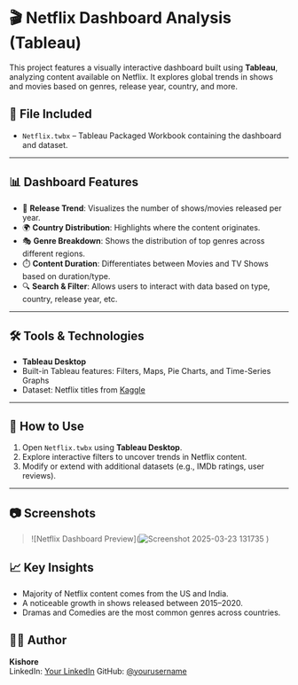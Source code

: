 # 🎬 Netflix Dashboard Analysis (Tableau)

This project features a visually interactive dashboard built using **Tableau**, analyzing content available on Netflix. It explores global trends in shows and movies based on genres, release year, country, and more.

## 📂 File Included

- `Netflix.twbx` – Tableau Packaged Workbook containing the dashboard and dataset.

---

## 📊 Dashboard Features

- 📅 **Release Trend**: Visualizes the number of shows/movies released per year.
- 🌍 **Country Distribution**: Highlights where the content originates.
- 🎭 **Genre Breakdown**: Shows the distribution of top genres across different regions.
- ⏱️ **Content Duration**: Differentiates between Movies and TV Shows based on duration/type.
- 🔍 **Search & Filter**: Allows users to interact with data based on type, country, release year, etc.

---

## 🛠️ Tools & Technologies

- **Tableau Desktop**
- Built-in Tableau features: Filters, Maps, Pie Charts, and Time-Series Graphs
- Dataset: Netflix titles from [Kaggle](https://www.kaggle.com/datasets/shivamb/netflix-shows)

---

## 🚀 How to Use

1. Open `Netflix.twbx` using **Tableau Desktop**.
2. Explore interactive filters to uncover trends in Netflix content.
3. Modify or extend with additional datasets (e.g., IMDb ratings, user reviews).

---

## 📷 Screenshots

> ![Netflix Dashboard Preview](![Screenshot 2025-03-23 131735](https://github.com/user-attachments/assets/5f4f52fc-c291-4d5d-8918-d28eac29f327)
)


## 📈 Key Insights

- Majority of Netflix content comes from the US and India.
- A noticeable growth in shows released between 2015–2020.
- Dramas and Comedies are the most common genres across countries.


## 🙋‍♂️ Author

**Kishore**  
LinkedIn: [Your LinkedIn]([https://linkedin.com/in/yourprofile](https://www.linkedin.com/in/kishore-b-data-analyst/))  
GitHub: [@yourusername](https://github.com/kishore8521)
